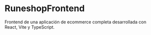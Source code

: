 # RuneshopFrontend
Frontend de una aplicación de ecommerce completa desarrollada con React, Vite y TypeScript.
